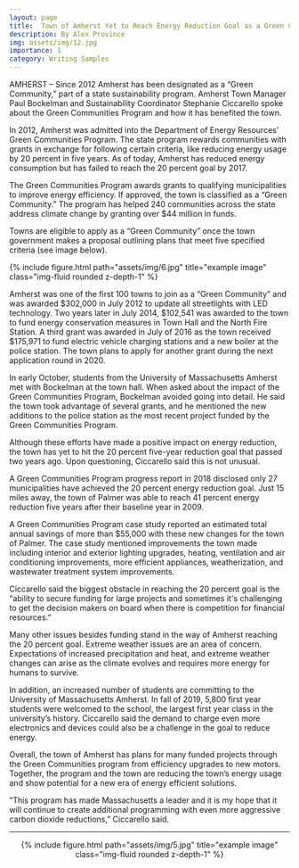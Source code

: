 ```yaml
---
layout: page
title:  Town of Amherst Yet to Reach Energy Reduction Goal as a Green Community
description: By Alex Province  
img: assets/img/12.jpg
importance: 1
category: Writing Samples
---
```


AMHERST – Since 2012 Amherst has been designated as a “Green Community,” part of a state sustainability program. Amherst Town Manager Paul Bockelman and Sustainability Coordinator Stephanie Ciccarello spoke about the Green Communities Program and how it has benefited the town. 

In 2012, Amherst was admitted into the Department of Energy Resources’ Green Communities Program. The state program rewards communities with grants in exchange for following certain criteria, like reducing energy usage by 20 percent in five years. As of today, Amherst has reduced energy consumption but has failed to reach the 20 percent goal by 2017. 
 
The Green Communities Program awards grants to qualifying municipalities to improve energy efficiency. If approved, the town is classified as a “Green Community.” The program has helped 240 communities across the state address climate change by granting over $44 million in funds. 
 
Towns are eligible to apply as a “Green Community” once the town government makes a proposal outlining plans that meet five specified criteria (see image below). 

<div class="row justify-content-sm-center">
    <div class="col-sm-8 mt-3 mt-md-0">
        {% include figure.html path="assets/img/6.jpg" title="example image" class="img-fluid rounded z-depth-1" %}
    </div>
</div>
 
Amherst was one of the first 100 towns to join as a “Green Community” and was awarded 
$302,000 in July 2012 to update all streetlights with LED technology. Two years later in July 2014, $102,541 was awarded to the town to fund energy conservation measures in Town Hall and the North Fire Station. A third grant was awarded in July of 2016 as the town received $175,971 to fund electric vehicle charging stations and a new boiler at the police station. The town plans to apply for another grant during the next application round in 2020. 
 
In early October, students from the University of Massachusetts Amherst met with Bockelman at the town hall. When asked about the impact of the Green Communities Program, Bockelman avoided going into detail. He said the town took advantage of several grants, and he mentioned the new additions to the police station as the most recent project funded by the Green 
Communities Program. 
 
Although these efforts have made a positive impact on energy reduction, the town has yet to hit the 20 percent five-year reduction goal that passed two years ago. Upon questioning, Ciccarello said this is not unusual. 
 
A Green Communities Program progress report in 2018 disclosed only 27 municipalities have achieved the 20 percent energy reduction goal. Just 15 miles away, the town of Palmer was able to reach 41 percent energy reduction five years after their baseline year in 2009.  
 
A Green Communities Program case study reported an estimated total annual savings of more than $55,000 with these new changes for the town of Palmer. The case study mentioned improvements the town made including interior and exterior lighting upgrades, heating, ventilation and air conditioning improvements, more efficient appliances, weatherization, and wastewater treatment system improvements.  
 
Ciccarello said the biggest obstacle in reaching the 20 percent goal is the “ability to secure funding for large projects and sometimes it's challenging to get the decision makers on board when there is competition for financial resources.” 
 
Many other issues besides funding stand in the way of Amherst reaching the 20 percent goal. Extreme weather issues are an area of concern. Expectations of increased precipitation and heat, and extreme weather changes can arise as the climate evolves and requires more energy for humans to survive.  
 
In addition, an increased number of students are committing to the University of Massachusetts Amherst. In fall of 2019, 5,800 first year students were welcomed to the school, the largest first year class in the university’s history. Ciccarello said the demand to charge even more electronics and devices could also be a challenge in the goal to reduce energy. 
 
Overall, the town of Amherst has plans for many funded projects through the Green 
Communities program from efficiency upgrades to new motors. Together, the program and the town are reducing the town’s energy usage and show potential for a new era of energy efficient solutions. 
 
“This program has made Massachusetts a leader and it is my hope that it will continue to create additional programming with even more aggressive carbon dioxide reductions,” Ciccarello said. 

---



<div class="row">
    <div class="col-sm mt-3 mt-md-0">
    <center>  {% include figure.html path="assets/img/5.jpg" title="example image" class="img-fluid rounded z-depth-1" %}
    </center>
    </div>
</div>
<div class="caption">
    
</div>


